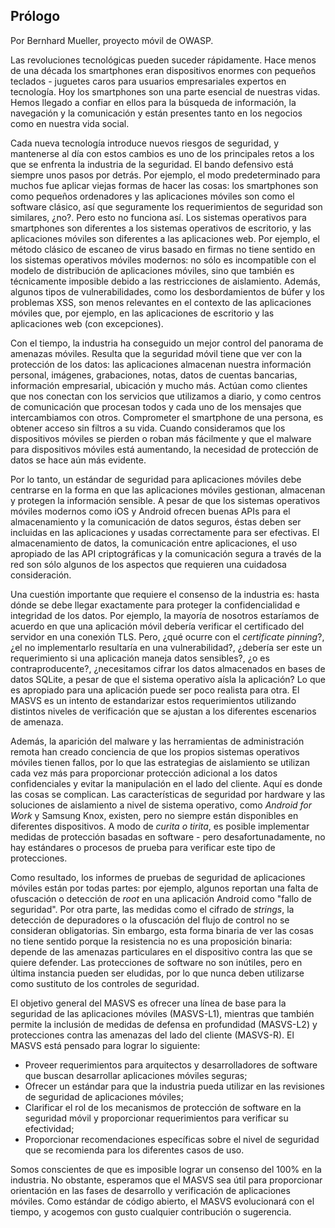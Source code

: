 ## Prólogo

Por Bernhard Mueller, proyecto móvil de OWASP.

Las revoluciones tecnológicas pueden suceder rápidamente. Hace menos de una década los smartphones eran dispositivos enormes con pequeños teclados - juguetes caros para usuarios empresariales expertos en tecnología. Hoy los smartphones son una parte esencial de nuestras vidas. Hemos llegado a confiar en ellos para la búsqueda de información, la navegación y la comunicación y están presentes tanto en los negocios como en nuestra vida social.

Cada nueva tecnología introduce nuevos riesgos de seguridad, y mantenerse al día con estos cambios es uno de los principales retos a los que se enfrenta la industria de la seguridad. El bando defensivo está siempre unos pasos por detrás. Por ejemplo, el modo predeterminado para muchos fue aplicar viejas formas de hacer las cosas: los smartphones son como pequeños ordenadores y las aplicaciones móviles son como el software clásico, así que seguramente los requerimientos de seguridad son similares, ¿no?. Pero esto no funciona así. Los sistemas operativos para smartphones son diferentes a los sistemas operativos de escritorio, y las aplicaciones móviles son diferentes a las aplicaciones web. Por ejemplo, el método clásico de escaneo de virus basado en firmas no tiene sentido en los sistemas operativos móviles modernos: no sólo es incompatible con el modelo de distribución de aplicaciones móviles, sino que también es técnicamente imposible debido a las restricciones de aislamiento. Además, algunos tipos de vulnerabilidades, como los desbordamientos de búfer y los problemas XSS, son menos relevantes en el contexto de las aplicaciones móviles que, por ejemplo, en las aplicaciones de escritorio y las aplicaciones web (con excepciones).

Con el tiempo, la industria ha conseguido un mejor control del panorama de amenazas móviles. Resulta que la seguridad móvil tiene que ver con la protección de los datos: las aplicaciones almacenan nuestra información personal, imágenes, grabaciones, notas, datos de cuentas bancarias, información empresarial, ubicación y mucho más. Actúan como clientes que nos conectan con los servicios que utilizamos a diario, y como centros de comunicación que procesan todos y cada uno de los mensajes que intercambiamos con otros. Comprometer el smartphone de una persona, es obtener acceso sin filtros a su vida. Cuando consideramos que los dispositivos móviles se pierden o roban más fácilmente y que el malware para dispositivos móviles está aumentando, la necesidad de protección de datos se hace aún más evidente.

Por lo tanto, un estándar de seguridad para aplicaciones móviles debe centrarse en la forma en que las aplicaciones móviles gestionan, almacenan y protegen la información sensible. A pesar de que los sistemas operativos móviles modernos como iOS y Android ofrecen buenas APIs para el almacenamiento y la comunicación de datos seguros, éstas deben ser incluidas en las aplicaciones y usadas correctamente para ser efectivas. El almacenamiento de datos, la comunicación entre aplicaciones, el uso apropiado de las API criptográficas y la comunicación segura a través de la red son sólo algunos de los aspectos que requieren una cuidadosa consideración.

Una cuestión importante que requiere el consenso de la industria es: hasta dónde se debe llegar exactamente para proteger la confidencialidad e integridad de los datos. Por ejemplo, la mayoría de nosotros estaríamos de acuerdo en que una aplicación móvil debería verificar el certificado del servidor en una conexión TLS. Pero, ¿qué ocurre con el _certificate pinning_?, ¿el no implementarlo resultaría en una vulnerabilidad?, ¿debería ser este un requerimiento si una aplicación maneja datos sensibles?, ¿o es contraproducente?, ¿necesitamos cifrar los datos almacenados en bases de datos SQLite, a pesar de que el sistema operativo aísla la aplicación? Lo que es apropiado para una aplicación puede ser poco realista para otra. El MASVS es un intento de estandarizar estos requerimientos utilizando distintos niveles de verificación que se ajustan a los diferentes escenarios de amenaza.

Además, la aparición del malware y las herramientas de administración remota han creado conciencia de que los propios sistemas operativos móviles tienen fallos, por lo que las estrategias de aislamiento se utilizan cada vez más para proporcionar protección adicional a los datos confidenciales y evitar la manipulación en el lado del cliente. Aquí es donde las cosas se complican. Las características de seguridad por hardware y las soluciones de aislamiento a nivel de sistema operativo, como _Android for Work_ y Samsung Knox, existen, pero no siempre están disponibles en diferentes dispositivos. A modo de _curita o tirita_, es posible implementar medidas de protección basadas en software - pero desafortunadamente, no hay estándares o procesos de prueba para verificar este tipo de protecciones.

Como resultado, los informes de pruebas de seguridad de aplicaciones móviles están por todas partes: por ejemplo, algunos reportan una falta de ofuscación o detección de _root_ en una aplicación Android como "fallo de seguridad". Por otra parte, las medidas como el cifrado de _strings_, la detección de depuradores o la ofuscación del flujo de control no se consideran obligatorias. Sin embargo, esta forma binaria de ver las cosas no tiene sentido porque la resistencia no es una proposición binaria: depende de las amenazas particulares en el dispositivo contra las que se quiere defender. Las protecciones de software no son inútiles, pero en última instancia pueden ser eludidas, por lo que nunca deben utilizarse como sustituto de los controles de seguridad.

El objetivo general del MASVS es ofrecer una línea de base para la seguridad de las aplicaciones móviles (MASVS-L1), mientras que también permite la inclusión de medidas de defensa en profundidad (MASVS-L2) y protecciones contra las amenazas del lado del cliente (MASVS-R). El MASVS está pensado para lograr lo siguiente:

- Proveer requerimientos para arquitectos y desarrolladores de software que buscan desarrollar aplicaciones móviles seguras;
- Ofrecer un estándar para que la industria pueda utilizar en las revisiones de seguridad de aplicaciones móviles;
- Clarificar el rol de los mecanismos de protección de software en la seguridad móvil y proporcionar requerimientos para verificar su efectividad;
- Proporcionar recomendaciones específicas sobre el nivel de seguridad que se recomienda para los diferentes casos de uso.

Somos conscientes de que es imposible lograr un consenso del 100% en la industria. No obstante, esperamos que el MASVS sea útil para proporcionar orientación en las fases de desarrollo y verificación de aplicaciones móviles. Como estándar de código abierto, el MASVS evolucionará con el tiempo, y acogemos con gusto cualquier contribución o sugerencia.
